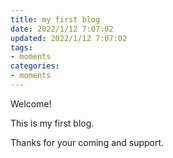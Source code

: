 ```yaml
---
title: my first blog
date: 2022/1/12 7:07:02
updated: 2022/1/12 7:07:02
tags:
- moments
categories:
- moments
---
```


Welcome!

This is my first blog.

Thanks for your coming and support.

